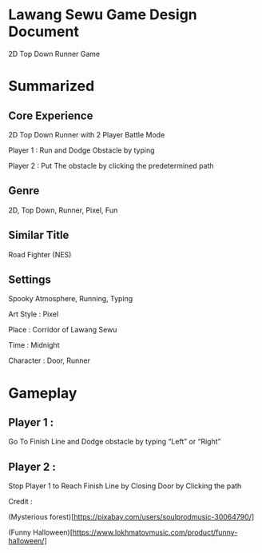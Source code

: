 # Lawang Sewu Game Design Document

2D Top Down Runner Game

# Summarized

## Core Experience

2D Top Down Runner with 2 Player Battle Mode

Player 1 : Run and Dodge Obstacle by typing

Player 2 : Put The obstacle by clicking the predetermined path

## Genre

2D, Top Down, Runner, Pixel, Fun

## Similar Title

Road Fighter (NES)

## Settings

Spooky Atmosphere, Running, Typing

Art Style : Pixel

Place : Corridor of Lawang Sewu

Time : Midnight

Character : Door, Runner
# Gameplay

## **Player 1 :**

Go To Finish Line and Dodge obstacle by typing “Left” or “Right”

## Player 2 :

Stop Player 1 to Reach Finish Line by Closing Door by Clicking the path

Credit :

(Mysterious forest)[https://pixabay.com/users/soulprodmusic-30064790/]

(Funny Halloween)[https://www.lokhmatovmusic.com/product/funny-halloween/]
